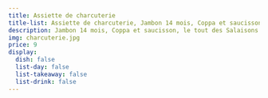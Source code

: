 ```yaml
---
title: Assiette de charcuterie
title-list: Assiette de charcuterie, Jambon 14 mois, Coppa et saucisson
description: Jambon 14 mois, Coppa et saucisson, le tout des Salaisons Gueze.
img: charcuterie.jpg
price: 9
display:
  dish: false
  list-day: false
  list-takeaway: false
  list-drink: false
---
```

